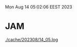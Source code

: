 Mon Aug 14 05:02:06 EEST 2023
# JAM
<a href='./cache/202308/14_05.log'>./cache/202308/14_05.log</a>

